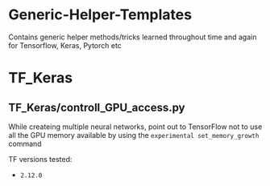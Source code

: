 # Generic-Helper-Templates
Contains generic helper methods/tricks learned throughout time and again for Tensorflow, Keras, Pytorch etc

# TF_Keras
## TF_Keras/controll_GPU_access.py
 While createing multiple neural networks, point out to TensorFlow not to use all the GPU memory available by using the `experimental set_memory_growth` command

 TF versions tested:
 - `2.12.0`
